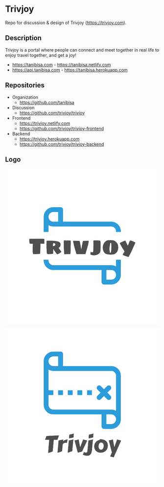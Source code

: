# Trivjoy

Repo for discussion & design of Trivjoy (https://trivjoy.com).

## Description

Trivjoy is a portal where people can connect and meet together in real life to enjoy travel together, and get a joy!

- https://tanibisa.com - https://tanibisa.netlify.com
- https://api.tanibisa.com - https://tanibisa.herokuapp.com

## Repositories

- Organization
  - https://github.com/tanibisa
- Discussion
  - https://github.com/trivjoy/trivjoy
- Frontend
  - https://trivjoy.netlify.com
  - https://github.com/trivjoy/trivjoy-frontend
- Backend
  - https://trivjoy.herokuapp.com
  - https://github.com/trivjoy/trivjoy-backend

## Logo

![](./assets/trivjoy-logo1.png)

![](./assets/trivjoy-logo2.png)
